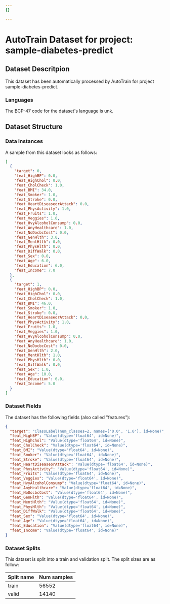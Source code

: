 ```yaml
---
{}

---
```

# AutoTrain Dataset for project: sample-diabetes-predict

## Dataset Descritpion

This dataset has been automatically processed by AutoTrain for project sample-diabetes-predict.

### Languages

The BCP-47 code for the dataset's language is unk.

## Dataset Structure

### Data Instances

A sample from this dataset looks as follows:

```json
[
  {
    "target": 0,
    "feat_HighBP": 0.0,
    "feat_HighChol": 0.0,
    "feat_CholCheck": 1.0,
    "feat_BMI": 34.0,
    "feat_Smoker": 1.0,
    "feat_Stroke": 0.0,
    "feat_HeartDiseaseorAttack": 0.0,
    "feat_PhysActivity": 1.0,
    "feat_Fruits": 1.0,
    "feat_Veggies": 1.0,
    "feat_HvyAlcoholConsump": 0.0,
    "feat_AnyHealthcare": 1.0,
    "feat_NoDocbcCost": 0.0,
    "feat_GenHlth": 3.0,
    "feat_MentHlth": 0.0,
    "feat_PhysHlth": 0.0,
    "feat_DiffWalk": 0.0,
    "feat_Sex": 0.0,
    "feat_Age": 6.0,
    "feat_Education": 6.0,
    "feat_Income": 7.0
  },
  {
    "target": 1,
    "feat_HighBP": 0.0,
    "feat_HighChol": 0.0,
    "feat_CholCheck": 1.0,
    "feat_BMI": 46.0,
    "feat_Smoker": 1.0,
    "feat_Stroke": 0.0,
    "feat_HeartDiseaseorAttack": 0.0,
    "feat_PhysActivity": 1.0,
    "feat_Fruits": 1.0,
    "feat_Veggies": 1.0,
    "feat_HvyAlcoholConsump": 0.0,
    "feat_AnyHealthcare": 1.0,
    "feat_NoDocbcCost": 0.0,
    "feat_GenHlth": 2.0,
    "feat_MentHlth": 1.0,
    "feat_PhysHlth": 0.0,
    "feat_DiffWalk": 0.0,
    "feat_Sex": 1.0,
    "feat_Age": 10.0,
    "feat_Education": 6.0,
    "feat_Income": 5.0
  }
]
```

### Dataset Fields

The dataset has the following fields (also called "features"):

```json
{
  "target": "ClassLabel(num_classes=2, names=['0.0', '1.0'], id=None)",
  "feat_HighBP": "Value(dtype='float64', id=None)",
  "feat_HighChol": "Value(dtype='float64', id=None)",
  "feat_CholCheck": "Value(dtype='float64', id=None)",
  "feat_BMI": "Value(dtype='float64', id=None)",
  "feat_Smoker": "Value(dtype='float64', id=None)",
  "feat_Stroke": "Value(dtype='float64', id=None)",
  "feat_HeartDiseaseorAttack": "Value(dtype='float64', id=None)",
  "feat_PhysActivity": "Value(dtype='float64', id=None)",
  "feat_Fruits": "Value(dtype='float64', id=None)",
  "feat_Veggies": "Value(dtype='float64', id=None)",
  "feat_HvyAlcoholConsump": "Value(dtype='float64', id=None)",
  "feat_AnyHealthcare": "Value(dtype='float64', id=None)",
  "feat_NoDocbcCost": "Value(dtype='float64', id=None)",
  "feat_GenHlth": "Value(dtype='float64', id=None)",
  "feat_MentHlth": "Value(dtype='float64', id=None)",
  "feat_PhysHlth": "Value(dtype='float64', id=None)",
  "feat_DiffWalk": "Value(dtype='float64', id=None)",
  "feat_Sex": "Value(dtype='float64', id=None)",
  "feat_Age": "Value(dtype='float64', id=None)",
  "feat_Education": "Value(dtype='float64', id=None)",
  "feat_Income": "Value(dtype='float64', id=None)"
}
```

### Dataset Splits

This dataset is split into a train and validation split. The split sizes are as follow:

| Split name   | Num samples         |
| ------------ | ------------------- |
| train        | 56552 |
| valid        | 14140 |
